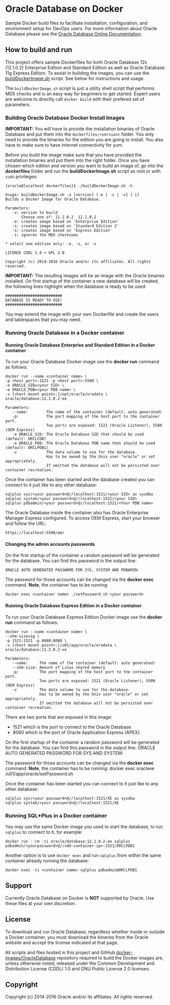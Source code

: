 Oracle Database on Docker
===============
Sample Docker build files to facilitate installation, configuration, and environment setup for DevOps users. For more information about Oracle Database please see the [Oracle Database Online Documentation](http://docs.oracle.com/database/121/index.htm).

## How to build and run
This project offers sample Dockerfiles for both Oracle Database 12c (12.1.0.2) Enterprise Edition and Standard Edition as well as Oracle Database 11g Express Edition. To assist in building the images, you can use the [buildDockerImage.sh](dockerfiles/buildDockerImage.sh) script. See below for instructions and usage.

The `buildDockerImage.sh` script is just a utility shell script that performs MD5 checks and is an easy way for beginners to get started. Expert users are welcome to directly call `docker build` with their prefered set of parameters.

### Building Oracle Database Docker Install Images
**IMPORTANT:** You will have to provide the installation binaries of Oracle Database and put them into the `dockerfiles/<version>` folder. You only need to provide the binaries for the edition you are going to install. You also have to make sure to have internet connectivity for yum.

Before you build the image make sure that you have provided the installation binaries and put them into the right folder. Once you have chosen which edition and version you want to build an image of, go into the **dockerfiles** folder and run the **buildDockerImage.sh** script as root or with `sudo` privileges:

	[oracle@localhost dockerfiles]$ ./buildDockerImage.sh -h

	Usage: buildDockerImage.sh -v [version] [-e | -s | -x] [-i]
	Builds a Docker Image for Oracle Database.
	
	Parameters:
	   -v: version to build
	       Choose one of: 11.2.0.2  12.1.0.2
	   -e: creates image based on 'Enterprise Edition'
	   -s: creates image based on 'Standard Edition 2'
	   -x: creates image based on 'Express Edition'
	   -i: ignores the MD5 checksums
	
	* select one edition only: -e, -s, or -x

	LICENSE CDDL 1.0 + GPL 2.0

	Copyright (c) 2014-2016 Oracle and/or its affiliates. All rights reserved.

**IMPORTANT:** The resulting images will be an image with the Oracle binaries installed. On first startup of the container a new database will be created, the following lines highlight when the database is ready to be used:

	#########################
	DATABASE IS READY TO USE!
	#########################

You may extend the image with your own Dockerfile and create the users and tablespaces that you may need.

### Running Oracle Database in a Docker container

#### Running Oracle Database Enterprise and Standard Edition in a Docker container
To run your Oracle Database Docker image use the **docker run** command as follows:

	docker run --name <container name> \
	-p <host port>:1521 -p <host port>:5500 \
	-e ORACLE_SID=<your SID> \
	-e ORACLE_PDB=<your PDB name> \
	-v [<host mount point>:]/opt/oracle/oradata \
	oracle/database:12.1.0.2-ee
	
	Parameters:
	   --name:        The name of the container (default: auto generated)
	   -p:            The port mapping of the host port to the container port. 
	                  Two ports are exposed: 1521 (Oracle Listener), 5500 (OEM Express)
	   -e ORACLE_SID: The Oracle Database SID that should be used (default: ORCLCDB)
	   -e ORACLE_PDB: The Oracle Database PDB name that should be used (default: ORCLPDB1)
	   -v             The data volume to use for the database.
	                  Has to be owned by the Unix user "oracle" or set appropriately.
	                  If omitted the database will not be persisted over container recreation.

Once the container has been started and the database created you can connect to it just like to any other database:

	sqlplus sys/<your password>@//localhost:1521/<your SID> as sysdba
	sqlplus system/<your password>@//localhost:1521/<your SID>
	sqlplus pdbadmin/<your password>@//localhost:1521/<Your PDB name>

The Oracle Database inside the container also has Oracle Enterprise Manager Express configured. To access OEM Express, start your browser and follow the URL:

	https://localhost:5500/em/

#### Changing the admin accounts passwords

On the first startup of the container a random password will be generated for the database. You can find this password in the output line:  
	
	ORACLE AUTO GENERATED PASSWORD FOR SYS, SYSTEM AND PDBAMIN:

The password for those accounts can be changed via the **docker exec** command. **Note**, the container has to be running:

	docker exec <container name> ./setPassword.sh <your password>

#### Running Oracle Database Express Edition in a Docker container
To run your Oracle Database Express Edition Docker image use the **docker run** command as follows:

	docker run --name <container name> \
	--shm-size=1g \
	-p 1521:1521 -p 8080:8080 \
	-v [<host mount point>:]/u01/app/oracle/oradata \
	oracle/database:11.2.0.2-xe
	
	Parameters:
	   --name:     The name of the container (default: auto generated)
	   --shm-size: Amount of Linux shared memory
	   -p:         The port mapping of the host port to the container port.
	               Two ports are exposed: 1521 (Oracle Listener), 5500 (OEM Express)
	   -v          The data volume to use for the database.
	               Has to be owned by the Unix user "oracle" or set appropriately.
	               If omitted the database will not be persisted over container recreation.

There are two ports that are exposed in this image:
* 1521 which is the port to connect to the Oracle Database.
* 8080 which is the port of Oracle Application Express (APEX).

On the first startup of the container a random password will be generated for the database. You can find this password in the output line:
	ORACLE AUTO GENERATED PASSWORD FOR SYS AND SYSTEM:

The password for those accounts can be changed via the **docker exec** command. **Note**, the container has to be running:
	docker exec oraclexe /u01/app/oracle/setPassword.sh <your password>

Once the container has been started you can connect to it just like to any other database:

	sqlplus sys/<your password>@//localhost:1521/XE as sysdba
	sqlplus system/<your password>@//localhost:1521/XE

### Running SQL*Plus in a Docker container
You may use the same Docker image you used to start the database, to run `sqlplus` to connect to it, for example:

	docker run --rm -ti oracle/database:12.1.0.2-ee sqlplus pdbadmin/<yourpassword>@//<db-container-ip>:1521/ORCLPDB1

Another option is to use `docker exec` and run `sqlplus` from within the same container already running the database:

	docker exec -ti <container name> sqlplus pdbadmin@ORCLPDB1

## Support
Currently Oracle Database on Docker is **NOT** supported by Oracle. Use these files at your own discretion.

## License
To download and run Oracle Database, regardless whether inside or outside a Docker container, you must download the binaries from the Oracle website and accept the license indicated at that page.

All scripts and files hosted in this project and GitHub [docker-images/OracleDatabase](./) repository required to build the Docker images are, unless otherwise noted, released under the Common Development and Distribution License (CDDL) 1.0 and GNU Public License 2.0 licenses.

## Copyright
Copyright (c) 2014-2016 Oracle and/or its affiliates. All rights reserved.
